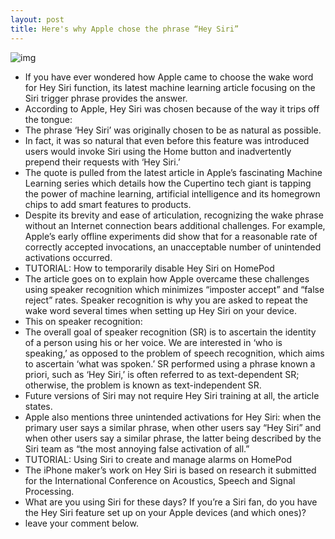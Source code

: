 ```yaml
---
layout: post
title: Here's why Apple chose the phrase “Hey Siri”
---
```

![img](http://media.idownloadblog.com/wp-content/uploads/2017/07/Apple-Siri-ad-the-rock-teaser-001.jpg)
* If you have ever wondered how Apple came to choose the wake word for Hey Siri function, its latest machine learning article focusing on the Siri trigger phrase provides the answer.
* According to Apple, Hey Siri was chosen because of the way it trips off the tongue:
* The phrase ‘Hey Siri’ was originally chosen to be as natural as possible.
* In fact, it was so natural that even before this feature was introduced users would invoke Siri using the Home button and inadvertently prepend their requests with ‘Hey Siri.’
* The quote is pulled from the latest article in Apple’s fascinating Machine Learning series which details how the Cupertino tech giant is tapping the power of machine learning, artificial intelligence and its homegrown chips to add smart features to products.
* Despite its brevity and ease of articulation, recognizing the wake phrase without an Internet connection bears additional challenges. For example, Apple’s early offline experiments did show that for a reasonable rate of correctly accepted invocations, an unacceptable number of unintended activations occurred.
* TUTORIAL: How to temporarily disable Hey Siri on HomePod
* The article goes on to explain how Apple overcame these challenges using speaker recognition which minimizes “imposter accept” and “false reject” rates. Speaker recognition is why you are asked to repeat the wake word several times when setting up Hey Siri on your device.
* This on speaker recognition:
* The overall goal of speaker recognition (SR) is to ascertain the identity of a person using his or her voice. We are interested in ‘who is speaking,’ as opposed to the problem of speech recognition, which aims to ascertain ‘what was spoken.’ SR performed using a phrase known a priori, such as ‘Hey Siri,’ is often referred to as text-dependent SR; otherwise, the problem is known as text-independent SR.
* Future versions of Siri may not require Hey Siri training at all, the article states.
* Apple also mentions three unintended activations for Hey Siri: when the primary user says a similar phrase, when other users say “Hey Siri” and when other users say a similar phrase, the latter being described by the Siri team as “the most annoying false activation of all.”
* TUTORIAL: Using Siri to create and manage alarms on HomePod
* The iPhone maker’s work on Hey Siri is based on research it submitted for the International Conference on Acoustics, Speech and Signal Processing.
* What are you using Siri for these days? If you’re a Siri fan, do you have the Hey Siri feature set up on your Apple devices (and which ones)?
* leave your comment below.


